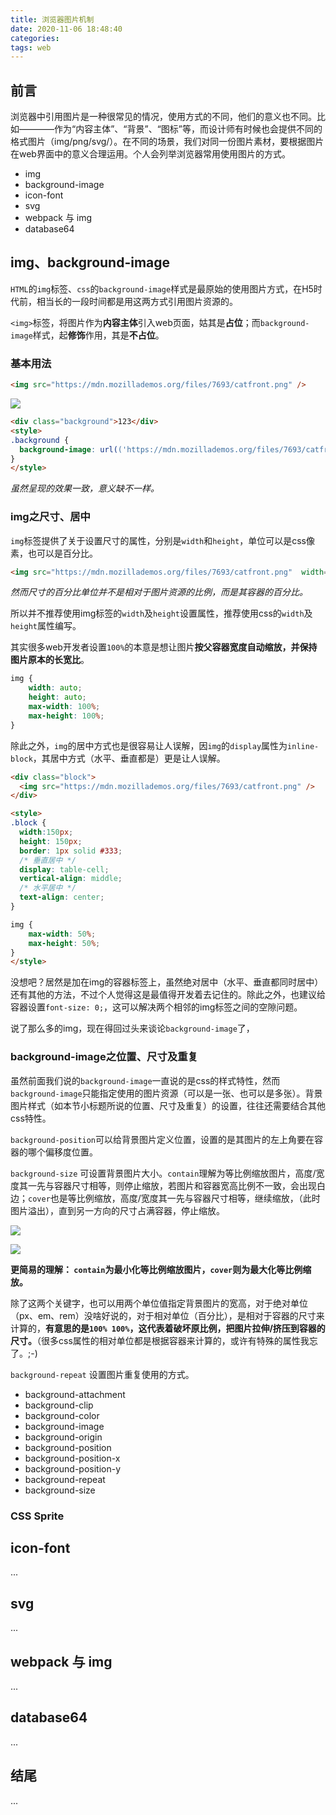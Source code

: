 ```yaml
---
title: 浏览器图片机制
date: 2020-11-06 18:48:40
categories:
tags: web
---
```


## 前言

<!-- 图片、背景图片、icon-font、svg、canvas database64 -->

浏览器中引用图片是一种很常见的情况，使用方式的不同，他们的意义也不同。比如————作为“内容主体”、“背景”、“图标”等，而设计师有时候也会提供不同的格式图片（img/png/svg/）。在不同的场景，我们对同一份图片素材，要根据图片在web界面中的意义合理运用。个人会列举浏览器常用使用图片的方式。

- img
- background-image
- icon-font
- svg
- webpack 与 img
- database64

<!-- more -->

## img、background-image

`HTML`的`img`标签、`css`的`background-image`样式是最原始的使用图片方式，在H5时代前，相当长的一段时间都是用这两方式引用图片资源的。

`<img>`标签，将图片作为**内容主体**引入web页面，姑其是**占位**；而`background-image`样式，起**修饰**作用，其是**不占位**。

### 基本用法

```html
<img src="https://mdn.mozillademos.org/files/7693/catfront.png" />
```

<img src="https://mdn.mozillademos.org/files/7693/catfront.png" />

```html
<div class="background">123</div>
<style>
.background {
  background-image: url(('https://mdn.mozillademos.org/files/7693/catfront.png');
}
</style>
```

<div class="background"></div>
<style>
.background {
  background-image: url(('https://mdn.mozillademos.org/files/7693/catfront.png');
}
</style>

*虽然呈现的效果一致，意义缺不一样。*

<!-- - [<img>：图像嵌入元素](https://developer.mozilla.org/zh-CN/docs/Web/HTML/Element/img) -->
<!-- - [background-image](https://developer.mozilla.org/zh-CN/docs/Web/CSS/background-image) -->


### img之尺寸、居中

`img`标签提供了关于设置尺寸的属性，分别是`width`和`height`，单位可以是css像素，也可以是百分比。

```html
<img src="https://mdn.mozillademos.org/files/7693/catfront.png"  width="100%" height="100%" />
```
*然而尺寸的百分比单位并不是相对于图片资源的比例，而是其容器的百分比。*

所以并不推荐使用img标签的`width`及`height`设置属性，推荐使用css的`width`及`height`属性编写。

其实很多web开发者设置`100%`的本意是想让图片**按父容器宽度自动缩放，并保持图片原本的长宽比**。

```css
img {
    width: auto;
    height: auto;
    max-width: 100%;
    max-height: 100%;  
}
```

除此之外，`img`的居中方式也是很容易让人误解，因`img`的`display`属性为`inline-block`，其居中方式（水平、垂直都是）更是让人误解。

```html
<div class="block">
  <img src="https://mdn.mozillademos.org/files/7693/catfront.png" />
</div>

<style>
.block {
  width:150px;
  height: 150px;
  border: 1px solid #333;
  /* 垂直居中 */
  display: table-cell;
  vertical-align: middle;
  /* 水平居中 */
  text-align: center;
}

img {
    max-width: 50%;
    max-height: 50%;   
}
</style>
```

没想吧？居然是加在img的容器标签上，虽然绝对居中（水平、垂直都同时居中）还有其他的方法，不过个人觉得这是最值得开发着去记住的。除此之外，也建议给容器设置`font-size: 0;`，这可以解决两个相邻的img标签之间的空隙问题。

说了那么多的img，现在得回过头来谈论`background-image`了，

### background-image之位置、尺寸及重复

虽然前面我们说的`background-image`一直说的是css的样式特性，然而`background-image`只能指定使用的图片资源（可以是一张、也可以是多张）。背景图片样式（如本节小标题所说的位置、尺寸及重复）的设置，往往还需要结合其他css特性。

`background-position`可以给背景图片定义位置，设置的是其图片的左上角要在容器的哪个偏移度位置。

`background-size` 可设置背景图片大小。`contain`理解为等比例缩放图片，高度/宽度其一先与容器尺寸相等，则停止缩放，若图片和容器宽高比例不一致，会出现白边；`cover`也是等比例缩放，高度/宽度其一先与容器尺寸相等，继续缩放，（此时图片溢出），直到另一方向的尺寸占满容器，停止缩放。

![](/image/20201107015850607.png)

![](/image/20201107020650984.png)

**更简易的理解： `contain`为最小化等比例缩放图片，`cover`则为最大化等比例缩放。**

除了这两个关键字，也可以用两个单位值指定背景图片的宽高，对于绝对单位（px、em、rem）没啥好说的，对于相对单位（百分比），是相对于容器的尺寸来计算的，**有意思的是`100% 100%`，这代表着破坏原比例，把图片拉伸/挤压到容器的尺寸。**（很多css属性的相对单位都是根据容器来计算的，或许有特殊的属性我忘了。;-)

`background-repeat` 设置图片重复使用的方式。

* background-attachment
* background-clip
* background-color
* background-image
* background-origin
* background-position
* background-position-x
* background-position-y
* background-repeat
* background-size

### CSS Sprite

## icon-font

...

## svg

...

## webpack 与 img

...

## database64

...

## 结尾

...